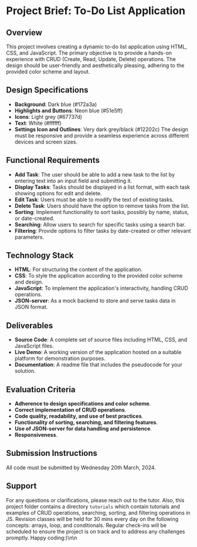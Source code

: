 # Project Brief: To-Do List Application

## Overview
This project involves creating a dynamic to-do list application using HTML, CSS, and JavaScript. The primary objective is to provide a hands-on experience with CRUD (Create, Read, Update, Delete) operations. The design should be user-friendly and aesthetically pleasing, adhering to the provided color scheme and layout.

## Design Specifications
- **Background**: Dark blue (#172a3a)
- **Highlights and Buttons**: Neon blue (#51e5ff)
- **Icons**: Light grey (#67737d)
- **Text**: White (#ffffff)
- **Settings Icon and Outlines**: Very dark grey/black (#12202c)
The design must be responsive and provide a seamless experience across different devices and screen sizes.

## Functional Requirements
- **Add Task**: The user should be able to add a new task to the list by entering text into an input field and submitting it.
- **Display Tasks**: Tasks should be displayed in a list format, with each task showing options for edit and delete.
- **Edit Task**: Users must be able to modify the text of existing tasks.
- **Delete Task**: Users should have the option to remove tasks from the list.
- **Sorting**: Implement functionality to sort tasks, possibly by name, status, or date-created.
- **Searching**: Allow users to search for specific tasks using a search bar.
- **Filtering**: Provide options to filter tasks by date-created or other relevant parameters.

## Technology Stack
- **HTML**: For structuring the content of the application.
- **CSS**: To style the application according to the provided color scheme and design.
- **JavaScript**: To implement the application's interactivity, handling CRUD operations.
- **JSON-server**: As a mock backend to store and serve tasks data in JSON format.

## Deliverables
- **Source Code**: A complete set of source files including HTML, CSS, and JavaScript files.
- **Live Demo**: A working version of the application hosted on a suitable platform for demonstration purposes.
- **Documentation**: A readme file that includes the pseudocode for your solution.

## Evaluation Criteria
- **Adherence to design specifications and color scheme**.
- **Correct implementation of CRUD operations**.
- **Code quality, readability, and use of best practices**.
- **Functionality of sorting, searching, and filtering features**.
- **Use of JSON-server for data handling and persistence**.
- **Responsiveness**.

## Submission Instructions
All code must be submitted by Wednesday 20th March, 2024.

## Support
For any questions or clarifications, please reach out to the tutor. Also, this project folder contains a directory `tutorials` which contain tutorials and examples of CRUD operations, searching, sorting, and filtering operations in JS. Revision classes will be held for 30 mins every day on the following concepts: arrays, loop, and conditionals. Regular check-ins will be scheduled to ensure the project is on track and to address any challenges promptly. Happy coding:)\n\n

